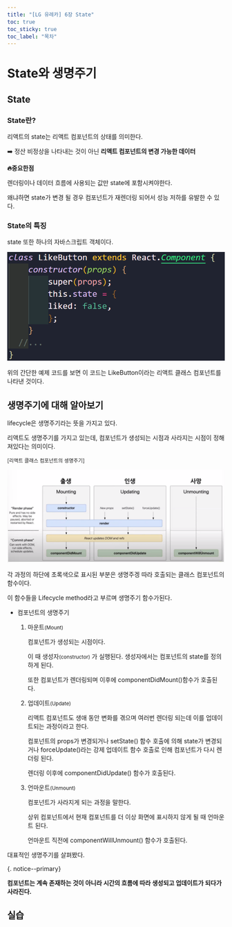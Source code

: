 ```yaml
---
title: "[LG 유레카] 6장 State"
toc: true
toc_sticky: true
toc_label: "목차"
---
```


# State와 생명주기

## State 

### State란?

리액트의 state는 리액트 컴포넌트의 상태를 의미한다. 

➡️ 정산 비정상을 나타내는 것이 아닌 **리액트 컴포넌트의 변경 가능한 데이터**



**🔥중요한점**

렌더링이나 데이터 흐름에 사용되는 값만 state에 포함시켜야한다.

왜냐하면 state가 변경 될 경우 컴포넌트가 재렌더링 되어서 성능 저하를 유발한 수 있다. 

### State의 특징

state 또한 하나의 자바스크립트 객체이다. 

<img src="../../../images/2024-08-09-State/image-20240809093233964.png" alt="image-20240809093233964" style="zoom:80%;" />

위의 간단한 예제 코드를 보면 이 코드는 LikeButton이라는 리액트 클래스 컴포넌트를 나타낸 것이다.



## 생명주기에 대해 알아보기

lifecycle은 생명주기라는 뜻을 가지고 있다.

리액트도 생명주기를 가지고 있는데, 컴포넌트가 생성되는 시점과 사라지는 시점이 정해져있다는 의미이다.

<small>[리액트 클래스 컴포넌트의 셍명주기]</small>

<img src="/../../images/2024-08-09-State/image-20240809093540930.png" alt="image-20240809093540930" style="zoom:80%;" />

각 과정의 하단에 초록색으로 표시된 부분은 생명주겡 따라 호출되는 클래스 컴포넌트의 함수이다.

이 함수들을 Lifecycle method라고 부르며 생명주기 함수가된다.

- 컴포넌트의 생명주기

  1. 마운트<small>(Mount)</small>

     컴포넌트가 생성되는 시점이다.

     이 때 생성자<small>(constructor)</small> 가 실행된다. 생성자에서는 컴포넌트의 state를 정의하게 된다. 

     또한 컴포넌트가 렌더링되며 이후에 componentDidMount()함수가 호출된다.

  2. 업데이트<small>(Update)</small>

     리액트 컴포넌트도 생애 동안 변화를 겪으며 여러번 렌더링 되는데 이를 업데이트되는 과정이라고 한다.

      컴포넌트의 props가 변경되거나 setState() 함수 호출에 의해 state가 변경되거나 forceUpdate()라는 강제 업데이트 함수 호출로 인해 컴포넌트가 다시 렌더링 된다.

     렌더링 이후에 componentDidUpdate() 함수가 호출된다.

  3. 언마운트<small>(Unmount)</small>

     컴포넌트가 사라지게 되는 과정을 말한다.

     상위 컴포넌트에서 현재 컴포넌트를 더 이상 화면에 표시하지 않게 될 때 언마운트 된다.

     언마운트 직전에 componentWillUnmount() 함수가 호출된다.

대표적인 생명주기를 살펴봤다.

{. notice--primary}

**컴포넌트는 계속 존재하는 것이 아니라 시간의 흐름에 따라 생성되고 업데이트가 되다가 사라진다.**

## 실습

